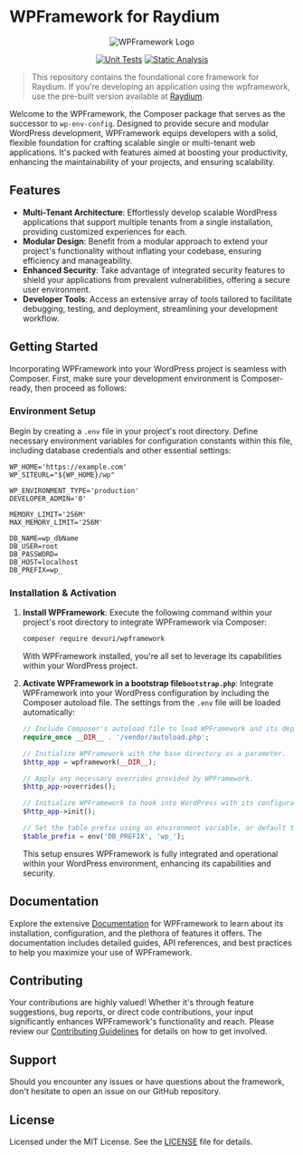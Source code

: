 # WPFramework for Raydium

<p align="center">
  <img src="https://user-images.githubusercontent.com/4777400/225331174-d5ae1c0e-5ec0-493b-aabc-91c4cc6a14c4.png" alt="WPFramework Logo"/>
</p>

<div align="center">

[![Unit Tests](https://github.com/devuri/wpframework/actions/workflows/unit-tests.yml/badge.svg)](https://github.com/devuri/wpframework/actions/workflows/unit-tests.yml) [![Static Analysis](https://github.com/devuri/wpframework/actions/workflows/static-analysis.yml/badge.svg)](https://github.com/devuri/wpframework/actions/workflows/static-analysis.yml)

</div>

> This repository contains the foundational core framework for Raydium. If you're developing an application using the wpframework, use the pre-built version available at [Raydium](https://github.com/devuri/raydium/).

Welcome to the WPFramework, the Composer package that serves as the successor to `wp-env-config`. Designed to provide secure and modular WordPress development, WPFramework equips developers with a solid, flexible foundation for crafting scalable single or multi-tenant web applications. It's packed with features aimed at boosting your productivity, enhancing the maintainability of your projects, and ensuring scalability.


## Features

- **Multi-Tenant Architecture**: Effortlessly develop scalable WordPress applications that support multiple tenants from a single installation, providing customized experiences for each.
- **Modular Design**: Benefit from a modular approach to extend your project's functionality without inflating your codebase, ensuring efficiency and manageability.
- **Enhanced Security**: Take advantage of integrated security features to shield your applications from prevalent vulnerabilities, offering a secure user environment.
- **Developer Tools**: Access an extensive array of tools tailored to facilitate debugging, testing, and deployment, streamlining your development workflow.

## Getting Started

Incorporating WPFramework into your WordPress project is seamless with Composer. First, make sure your development environment is Composer-ready, then proceed as follows:

### Environment Setup

Begin by creating a `.env` file in your project's root directory. Define necessary environment variables for configuration constants within this file, including database credentials and other essential settings:

```shell
WP_HOME='https://example.com'
WP_SITEURL="${WP_HOME}/wp"

WP_ENVIRONMENT_TYPE='production'
DEVELOPER_ADMIN='0'

MEMORY_LIMIT='256M'
MAX_MEMORY_LIMIT='256M'

DB_NAME=wp_dbName
DB_USER=root
DB_PASSWORD=
DB_HOST=localhost
DB_PREFIX=wp_
```

### Installation & Activation

1. **Install WPFramework**:
   Execute the following command within your project's root directory to integrate WPFramework via Composer:

   ```bash
   composer require devuri/wpframework
   ```

   With WPFramework installed, you're all set to leverage its capabilities within your WordPress project.

2. **Activate WPFramework in a bootstrap file`bootstrap.php`**:
   Integrate WPFramework into your WordPress configuration by including the Composer autoload file. The settings from the `.env` file will be loaded automatically:

   ```php
   // Include Composer's autoload file to load WPFramework and its dependencies.
   require_once __DIR__ . '/vendor/autoload.php';

   // Initialize WPFramework with the base directory as a parameter.
   $http_app = wpframework(__DIR__);

   // Apply any necessary overrides provided by WPFramework.
   $http_app->overrides();

   // Initialize WPFramework to hook into WordPress with its configurations and tools.
   $http_app->init();

   // Set the table prefix using an environment variable, or default to 'wp_' if not set.
   $table_prefix = env('DB_PREFIX', 'wp_');
   ```

   This setup ensures WPFramework is fully integrated and operational within your WordPress environment, enhancing its capabilities and security.


## Documentation

Explore the extensive [Documentation](#) for WPFramework to learn about its installation, configuration, and the plethora of features it offers. The documentation includes detailed guides, API references, and best practices to help you maximize your use of WPFramework.

## Contributing

Your contributions are highly valued! Whether it's through feature suggestions, bug reports, or direct code contributions, your input significantly enhances WPFramework's functionality and reach. Please review our [Contributing Guidelines](#) for details on how to get involved.

## Support

Should you encounter any issues or have questions about the framework, don't hesitate to open an issue on our GitHub repository.

## License

Licensed under the MIT License. See the [LICENSE](LICENSE) file for details.
